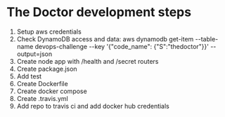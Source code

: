 # The Doctor development steps

1. Setup aws credentials
2. Check DynamoDB access and data:
   aws dynamodb get-item --table-name devops-challenge --key '{"code_name": {"S":"thedoctor"}}' --output=json
3. Create node app with /health and /secret routers
4. Create package.json
5. Add test
6. Create Dockerfile
7. Create docker compose
8. Create .travis.yml
9. Add repo to travis ci and add docker hub credentials
